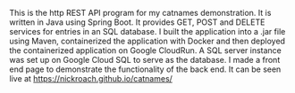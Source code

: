 
This is the http REST API program for my catnames demonstration. It is written in Java using Spring Boot. It provides GET, POST and DELETE services for entries in an SQL database. I built the application into a .jar file using Maven, containerized the application with Docker and then deployed the containerized application on Google CloudRun. A SQL server instance was set up on Google Cloud SQL to serve as the database.
I  made a front end page to demonstrate the functionality of the back end. It can be seen live at https://nickroach.github.io/catnames/
